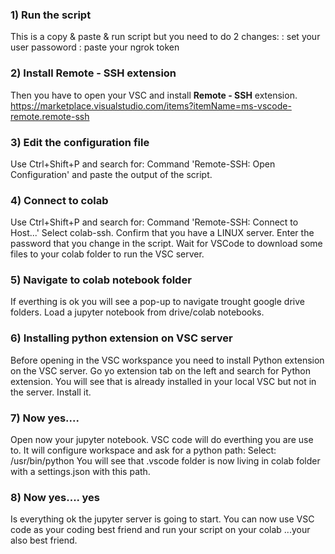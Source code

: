 ### 1) Run the script
This is a copy & paste & run script but you need to do 2 changes:
     <PASSWORD>: set your user passoword
     <TOKEN>: paste your ngrok token

### 2) Install Remote - SSH extension
Then you have to open your VSC and install __Remote - SSH__ extension.
https://marketplace.visualstudio.com/items?itemName=ms-vscode-remote.remote-ssh

### 3) Edit the configuration file
Use Ctrl+Shift+P and search for: Command 'Remote-SSH: Open Configuration' and paste the output of the script.

### 4) Connect to colab
Use Ctrl+Shift+P and search for: Command 'Remote-SSH: Connect to Host...'
Select colab-ssh.
Confirm that you have a LINUX server.
Enter the password that you change in the script.
Wait for VSCode to download some files to your colab folder to run the VSC server.

### 5) Navigate to colab notebook folder
If everthing is ok you will see a pop-up to navigate trought google drive folders. Load a jupyter notebook from drive/colab notebooks.

### 6) Installing python extension on VSC server
Before opening in the VSC workspance you need to install Python extension on the VSC server. Go yo extension tab on the left and search for Python extension. You will see that is already installed in your local VSC but not in the server. Install it.

### 7) Now yes....
Open now your jupyter notebook. VSC code will do everthing you are use to. It will configure workspace and ask for a python path: Select: /usr/bin/python
You will see that .vscode folder is now living in colab folder with a settings.json with this path.

### 8) Now yes.... yes
Is everything ok the jupyter server is going to start. You can now use VSC code as your coding best friend and run your script on your colab ...your also best friend.
